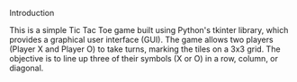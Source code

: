 Introduction

This is a simple Tic Tac Toe game built using Python's tkinter library, which provides a graphical user interface (GUI). The game allows two players (Player X and Player O) to take turns, marking the tiles on a 3x3 grid. The objective is to line up three of their symbols (X or O) in a row, column, or diagonal.

